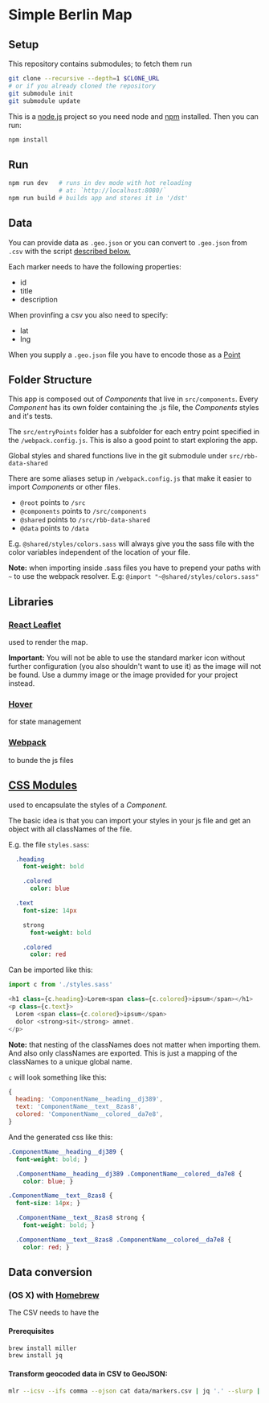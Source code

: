 # Simple Berlin Map

## Setup

This repository contains submodules; to fetch them run

``` bash
git clone --recursive --depth=1 $CLONE_URL
# or if you already cloned the repository
git submodule init
git submodule update
```

This is a [node.js](https://nodejs.org/en/) project so you need node and [npm](https://www.npmjs.com/) installed. Then you can run:

``` bash
npm install
```

## Run
``` bash
npm run dev   # runs in dev mode with hot reloading
              # at: `http://localhost:8080/`
npm run build # builds app and stores it in '/dst'
```

## Data

You can provide data as `.geo.json` or you can convert to `.geo.json` from `.csv` with the script [described below.](#data-conversion)

Each marker needs to have the following properties:

- id
- title
- description

When provinfing a csv you also need to specify:

- lat
- lng

When you supply a `.geo.json` file you have to encode those as a [Point](http://geojson.org/geojson-spec.html#point)

## Folder Structure

This app is composed out of *Components* that live in `src/components`. Every *Component* has its own folder containing the .js file, the *Components* styles and it's tests.

The `src/entryPoints` folder has a subfolder for each entry point specified in the `/webpack.config.js`.
This is also a good point to start exploring the app.

Global styles and shared functions live in the git submodule under `src/rbb-data-shared`

There are some aliases setup in `/webpack.config.js` that make it easier to import *Components* or other files.

- `@root` points to `/src`
- `@components` points to `/src/components`
- `@shared` points to `/src/rbb-data-shared`
- `@data` points to `/data`

E.g. `@shared/styles/colors.sass` will always give you the sass file with the color variables independent of the location of your file.

**Note:** when importing inside .sass files you have to prepend your paths with `~` to use the webpack resolver. E.g: `@import "~@shared/styles/colors.sass"`

## Libraries

### [React Leaflet](https://github.com/PaulLeCam/react-leaflet)

used to render the map.

**Important:** You will not be able to use the standard marker icon without further configuration (you also shouldn't want to use it) as the image will not be found. Use a dummy image or the image provided for your project instead.

### [Hover](https://github.com/jesseskinner/hover)

for state management

### [Webpack](https://webpack.js.org/)

to bunde the js files

## [CSS Modules](https://github.com/css-modules/css-modules)

used to encapsulate the styles of a *Component*.

The basic idea is that you can import your styles in your js file and get an object with all classNames of the file.

E.g. the file `styles.sass`:
``` sass
  .heading
    font-weight: bold

    .colored
      color: blue

  .text
    font-size: 14px

    strong
      font-weight: bold

    .colored
      color: red
```

Can be imported like this:
``` js
import c from './styles.sass'

<h1 class={c.heading}>Lorem<span class={c.colored}>ipsum</span></h1>
<p class={c.text}>
  Lorem <span class={c.colored}>ipsum</span>
  dolor <strong>sit</strong> amnet.
</p>
```

**Note:** that nesting of the classNames does not matter when importing them. And also only classNames are exported. This is just a mapping of the classNames to a unique global name.

`c` will look something like this:

``` js
{
  heading: 'ComponentName__heading__dj389',
  text: 'ComponentName__text__8zas8',
  colored: 'ComponentName__colored__da7e8',
}
```

And the generated css like this:

``` css
.ComponentName__heading__dj389 {
  font-weight: bold; }

  .ComponentName__heading__dj389 .ComponentName__colored__da7e8 {
    color: blue; }

.ComponentName__text__8zas8 {
  font-size: 14px; }

  .ComponentName__text__8zas8 strong {
    font-weight: bold; }

  .ComponentName__text__8zas8 .ComponentName__colored__da7e8 {
    color: red; }
```

## Data conversion
### (OS X) with [Homebrew](https://brew.sh/)

The CSV needs to have the

#### Prerequisites
``` bash
brew install miller
brew install jq
```

#### Transform geocoded data in CSV to GeoJSON:
``` bash
mlr --icsv --ifs comma --ojson cat data/markers.csv | jq '.' --slurp | node data/to-geojson.js > data/markers.geo.json
```
